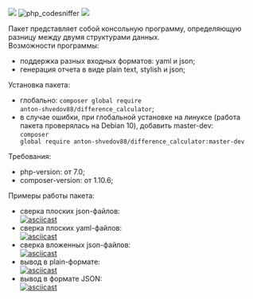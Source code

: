 <a href="https://codeclimate.com/github/DaaN88/php-project-lvl2/maintainability"><img src="https://api.codeclimate.com/v1/badges/279c8494dbed6cb17b66/maintainability" /></a>
![php_сodesniffer](https://github.com/DaaN88/php-project-lvl2/workflows/php_%D1%81odesniffer/badge.svg)
<a href="https://codeclimate.com/github/DaaN88/php-project-lvl2/test_coverage"><img src="https://api.codeclimate.com/v1/badges/279c8494dbed6cb17b66/test_coverage" /></a><br/>

Пакет представляет собой консольную программу, определяющую разницу между двумя структурами данных.<br/>
Возможности программы: <br/>
- поддержка разных входных форматов: yaml и json;<br/>
- генерация отчета в виде plain text, stylish и json;<br/>

Установка пакета:<br/>
- глобально: <code>composer global require anton-shvedov88/difference_calculator</code>;<br/>
- в случае ошибки, при глобальной установке на линуксе (работа пакета проверялась на Debian 10), добавить master-dev:<br/>
<code>composer global require anton-shvedov88/difference_calculator:master-dev</code> <br/>

Требования:<br/>
- php-version: от 7.0;<br/>
- composer-version: от 1.10.6;<br/>

Примеры работы пакета:<br/>
- сверка плоских json-файлов: <br/>
[![asciicast](https://asciinema.org/a/BiXU503jIuWW9jPQDZAxuMLM6.svg)](https://asciinema.org/a/BiXU503jIuWW9jPQDZAxuMLM6)<br/>
- сверка плоских yaml-файлов: <br/>
[![asciicast](https://asciinema.org/a/3ZCurQmW4Ag3cnB0VdAK8GEVZ.svg)](https://asciinema.org/a/3ZCurQmW4Ag3cnB0VdAK8GEVZ)<br/>
- сверка вложенных json-файлов: <br/>
[![asciicast](https://asciinema.org/a/6pTFf9P7PUN7xA3YpYrTFHtEJ.svg)](https://asciinema.org/a/6pTFf9P7PUN7xA3YpYrTFHtEJ)<br/>
- вывод в plain-формате: <br/>
[![asciicast](https://asciinema.org/a/lrOYTPMQKPhzTVvKVDglbUvhU.svg)](https://asciinema.org/a/lrOYTPMQKPhzTVvKVDglbUvhU)<br/>
- вывод в формате JSON:<br/>
[![asciicast](https://asciinema.org/a/wIae2aEXnHjSTlKKj4EmMydvd.svg)](https://asciinema.org/a/wIae2aEXnHjSTlKKj4EmMydvd)
